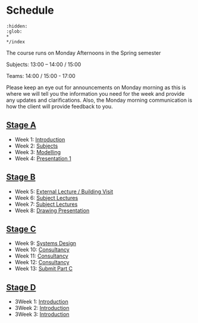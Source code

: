 # Schedule

```{toctree}
:hidden:
:glob:
*
*/index
```


The course runs on Monday Afternoons in the Spring semester 

Subjects: 13:00 – 14:00 / 15:00 

Teams: 14:00 / 15:00 - 17:00 

Please keep an eye out for announcements on Monday morning as this is where we will tell you the information you need for the week and provide any updates and clarifications. Also, the Monday morning communication is how the client will provide feedback to you. 

## [Stage A](/41936/Assignments/A)
* Week 1: [Introduction](01.md)
* Week 2: [Subjects](02.md)
* Week 3: [Modelling](03.md)
* Week 4: [Presentation 1](04.md)
  
## [Stage B](/41936/Assignments/B)
* Week 5: [External Lecture / Building Visit](05.md)
* Week 6: [Subject Lectures](06.md)
* Week 7: [Subject Lectures](07.md)
* Week 8: [Drawing Presentation](08.md)
  
## [Stage C](/41936/Assignments/C)
* Week 9: [Systems Design](09.md)
* Week 10: [Consultancy](10.md)
* Week 11: [Consultancy](11.md)
* Week 12: [Consultancy](12.md)
* Week 13: [Submit Part C](13.md)

## [Stage D](/41936/Assignments/D)
* 3Week 1: [Introduction](14.md)
* 3Week 2: [Introduction](15.md)
* 3Week 3: [Introduction](16.md)

